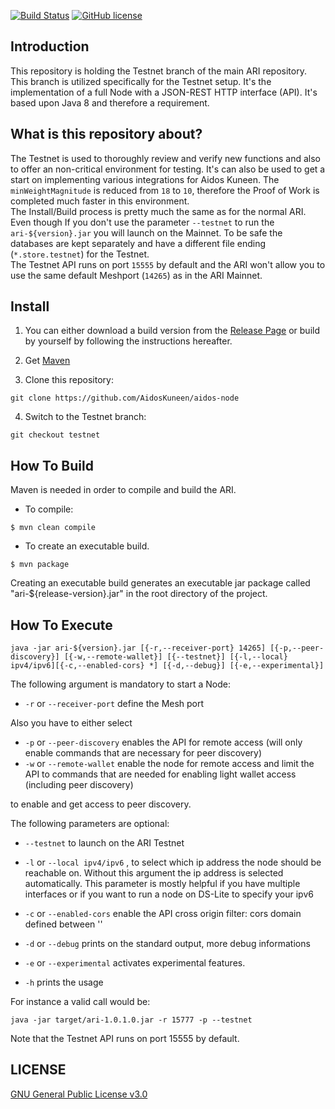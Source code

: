 [![Build Status](https://travis-ci.org/AidosKuneen/aidos-node.svg?branch=master)](https://travis-ci.org/AidosKuneen/aidos-node)
[![GitHub license](https://img.shields.io/badge/license-GPLv3-blue.svg)](https://raw.githubusercontent.com/AidosKuneen/aidos-node/master/LICENSE)


## Introduction

This repository is holding the Testnet branch of the main ARI repository. This branch is utilized specifically for the Testnet setup.
It's the implementation of a full Node with a JSON-REST HTTP interface (API).
It's based upon Java 8 and therefore a requirement.

## What is this repository about?

The Testnet is used to thoroughly review and verify new functions and also to offer an non-critical environment for testing.
It's can also be used to get a start on implementing various integrations for Aidos Kuneen.
The `minWeightMagnitude` is reduced from `18` to `10`, therefore the Proof of Work is completed much faster in this environment.  
The Install/Build process is pretty much the same as for the normal ARI.  
Even though If you don't use the parameter `--testnet` to run the `ari-${version}.jar` you will launch on the Mainnet.
To be safe the databases are kept separately and have a different file ending (`*.store.testnet`) for the Testnet.  
The Testnet API runs on port `15555` by default and the ARI won't allow you to use the same default Meshport (`14265`) as in the ARI Mainnet.

## Install

1. You can either download a build version from the [Release Page](https://github.com/AidosKuneen/aidos-node/releases) or build by yourself by following the instructions hereafter.

2. Get [Maven](http://maven.apache.org/download.cgi)

3. Clone this repository:

  ```
  git clone https://github.com/AidosKuneen/aidos-node
  ```
  
4. Switch to the Testnet branch:

  ```
  git checkout testnet
  ```
  
## How To Build

Maven is needed in order to compile and build the ARI.

* To compile:

```
$ mvn clean compile
```

* To create an executable build.

```
$ mvn package
```

Creating an executable build generates an executable jar package called "ari-${release-version}.jar" in the root directory of the project.

## How To Execute

```
java -jar ari-${version}.jar [{-r,--receiver-port} 14265] [{-p,--peer-discovery}] [{-w,--remote-wallet}] [{--testnet}] [{-l,--local} ipv4/ipv6][{-c,--enabled-cors} *] [{-d,--debug}] [{-e,--experimental}]
```
				
The following argument is mandatory to start a Node:  
* `-r` or `--receiver-port` define the Mesh port

Also you have to either select  
* `-p` or `--peer-discovery` enables the API for remote access (will only enable commands that are necessary for peer discovery)
* `-w` or `--remote-wallet` enable the node for remote access and limit the API to commands that are needed for enabling light wallet access (including peer discovery)  

to enable and get access to peer discovery.

The following parameters are optional:

* `--testnet` to launch on the ARI Testnet

* `-l` or `--local ipv4/ipv6` , to select which ip address the node should be reachable on. Without this argument the ip address is selected automatically. This parameter is mostly helpful if you have multiple interfaces or if you want to run a node on DS-Lite to specify your ipv6

* `-c` or `--enabled-cors` enable the API cross origin filter: cors domain defined between ''

* `-d` or `--debug` prints on the standard output, more debug informations

* `-e` or `--experimental` activates experimental features.

* `-h` prints the usage
 

For instance a valid call would be:

```
java -jar target/ari-1.0.1.0.jar -r 15777 -p --testnet
```

Note that the Testnet API runs on port 15555 by default.

## LICENSE
[GNU General Public License v3.0](https://github.com/AidosKuneen/aidos-node/blob/master/LICENSE)
